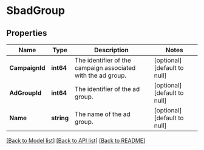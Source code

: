 # SbadGroup

## Properties
Name | Type | Description | Notes
------------ | ------------- | ------------- | -------------
**CampaignId** | **int64** | The identifier of the campaign associated with the ad group. | [optional] [default to null]
**AdGroupId** | **int64** | The identifier of the ad group. | [optional] [default to null]
**Name** | **string** | The name of the ad group. | [optional] [default to null]

[[Back to Model list]](../README.md#documentation-for-models) [[Back to API list]](../README.md#documentation-for-api-endpoints) [[Back to README]](../README.md)

